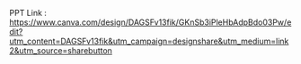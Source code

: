 PPT Link : https://www.canva.com/design/DAGSFv13fik/GKnSb3iPleHbAdpBdo03Pw/edit?utm_content=DAGSFv13fik&utm_campaign=designshare&utm_medium=link2&utm_source=sharebutton
